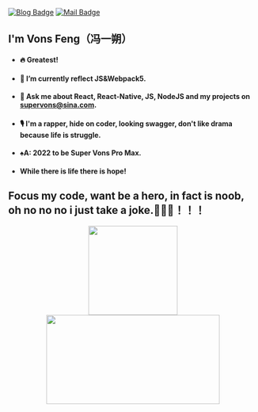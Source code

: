 [![Blog Badge](https://img.shields.io/badge/blog-170k%20pageview-brightgreen)](https://blog.csdn.net/qq934235475) 
[![Mail Badge](https://img.shields.io/badge/-supervons@sina.com-c14438?style=flat-square&logo=Gmail&logoColor=white&link=mailto:haoruileee@gmail.com)](mailto:haoruileee@gmail.com)
## I'm Vons Feng（冯一朔）

- #### 🔥 Greatest!
- #### 🌱 I’m currently reflect JS&Webpack5.
- #### 💬 Ask me about React, React-Native, JS, NodeJS and my projects on supervons@sina.com.
- #### 🎙 I'm a rapper, hide on coder, looking swagger, don't like drama because life is struggle.
- #### :spades:A: 2022 to be Super Vons Pro Max.
- #### While there is life there is hope!

## Focus my code, want be a hero, in fact is noob, oh no no no i just take a joke.🚀🚀🚀！！！
<p  align="center">
<a href="javaScript:">
  <img height="180em" src="https://github-readme-stats.vercel.app/api?username=supervons&count_private=true&show_icons=true"/>
  <img height="180em" width="350em" src="https://github-readme-stats-eight-theta.vercel.app/api/top-langs/?username=supervons&layout=compact&langs_count=8"/>
</a>
</p>
